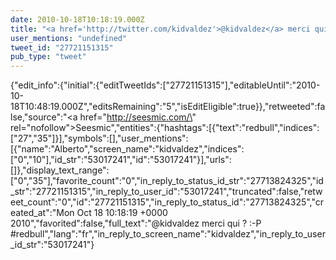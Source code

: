 ```yaml
---
date: 2010-10-18T10:18:19.000Z
title: "<a href='http://twitter.com/kidvaldez'>@kidvaldez</a> merci qui ? :-P #redbull″"
user_mentions: "undefined"
tweet_id: "27721151315"
pub_type: "tweet"
---
```

{"edit_info":{"initial":{"editTweetIds":["27721151315"],"editableUntil":"2010-10-18T10:48:19.000Z","editsRemaining":"5","isEditEligible":true}},"retweeted":false,"source":"<a href=\"http://seesmic.com/\" rel=\"nofollow\">Seesmic</a>","entities":{"hashtags":[{"text":"redbull","indices":["27","35"]}],"symbols":[],"user_mentions":[{"name":"Alberto","screen_name":"kidvaldez","indices":["0","10"],"id_str":"53017241","id":"53017241"}],"urls":[]},"display_text_range":["0","35"],"favorite_count":"0","in_reply_to_status_id_str":"27713824325","id_str":"27721151315","in_reply_to_user_id":"53017241","truncated":false,"retweet_count":"0","id":"27721151315","in_reply_to_status_id":"27713824325","created_at":"Mon Oct 18 10:18:19 +0000 2010","favorited":false,"full_text":"@kidvaldez merci qui ? :-P #redbull","lang":"fr","in_reply_to_screen_name":"kidvaldez","in_reply_to_user_id_str":"53017241"}
